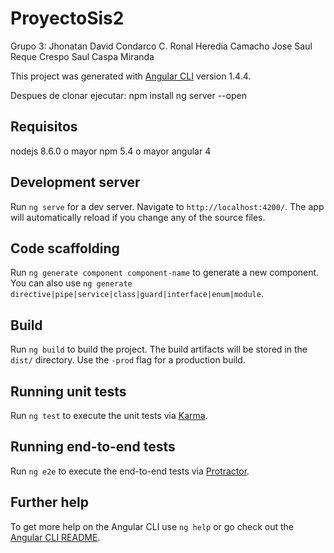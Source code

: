 # ProyectoSis2
Grupo 3:
  Jhonatan David Condarco C.
  Ronal Heredia Camacho
  Jose Saul Reque Crespo
  Saul Caspa Miranda
  
This project was generated with [Angular CLI](https://github.com/angular/angular-cli) version 1.4.4.


Despues de clonar ejecutar:
  npm install
  ng server --open
  
## Requisitos
nodejs 8.6.0 o mayor
npm 5.4 o mayor
angular 4



## Development server

Run `ng serve` for a dev server. Navigate to `http://localhost:4200/`. The app will automatically reload if you change any of the source files.

## Code scaffolding

Run `ng generate component component-name` to generate a new component. You can also use `ng generate directive|pipe|service|class|guard|interface|enum|module`.

## Build

Run `ng build` to build the project. The build artifacts will be stored in the `dist/` directory. Use the `-prod` flag for a production build.

## Running unit tests

Run `ng test` to execute the unit tests via [Karma](https://karma-runner.github.io).

## Running end-to-end tests

Run `ng e2e` to execute the end-to-end tests via [Protractor](http://www.protractortest.org/).

## Further help

To get more help on the Angular CLI use `ng help` or go check out the [Angular CLI README](https://github.com/angular/angular-cli/blob/master/README.md).
